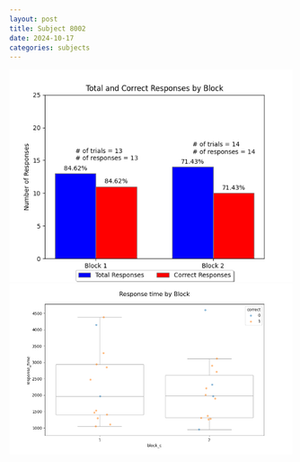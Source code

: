 ```yaml
---
layout: post
title: Subject 8002
date: 2024-10-17
categories: subjects
---
```


![](data/8002/run-16/8002_ATS_responses.png)
![](data/8002/run-16/8002_ATS_rt.png)
